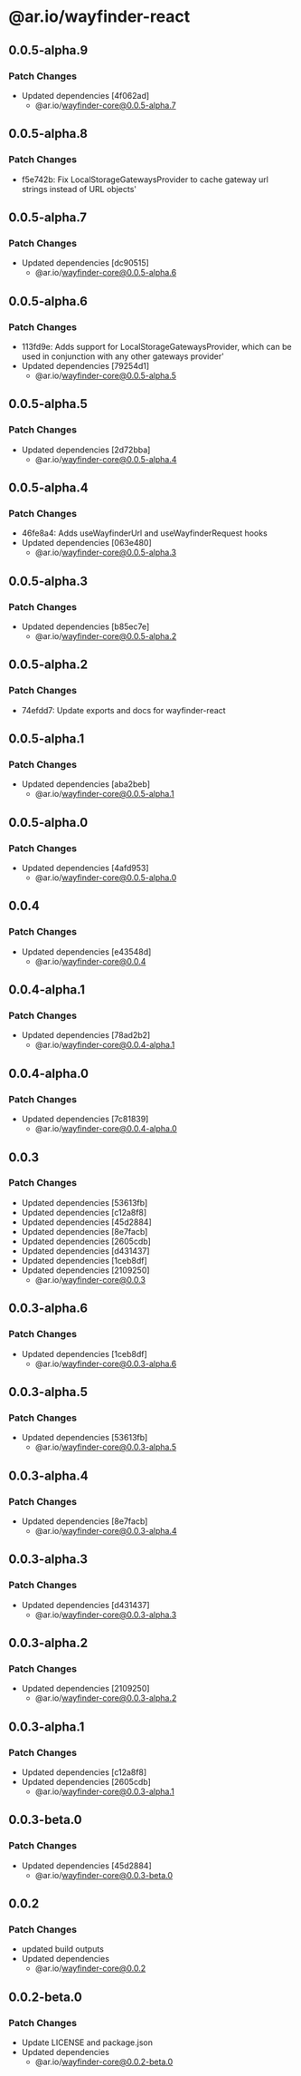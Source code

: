 # @ar.io/wayfinder-react

## 0.0.5-alpha.9

### Patch Changes

- Updated dependencies [4f062ad]
  - @ar.io/wayfinder-core@0.0.5-alpha.7

## 0.0.5-alpha.8

### Patch Changes

- f5e742b: Fix LocalStorageGatewaysProvider to cache gateway url strings instead of URL objects'

## 0.0.5-alpha.7

### Patch Changes

- Updated dependencies [dc90515]
  - @ar.io/wayfinder-core@0.0.5-alpha.6

## 0.0.5-alpha.6

### Patch Changes

- 113fd9e: Adds support for LocalStorageGatewaysProvider, which can be used in conjunction with any other gateways provider'
- Updated dependencies [79254d1]
  - @ar.io/wayfinder-core@0.0.5-alpha.5

## 0.0.5-alpha.5

### Patch Changes

- Updated dependencies [2d72bba]
  - @ar.io/wayfinder-core@0.0.5-alpha.4

## 0.0.5-alpha.4

### Patch Changes

- 46fe8a4: Adds useWayfinderUrl and useWayfinderRequest hooks
- Updated dependencies [063e480]
  - @ar.io/wayfinder-core@0.0.5-alpha.3

## 0.0.5-alpha.3

### Patch Changes

- Updated dependencies [b85ec7e]
  - @ar.io/wayfinder-core@0.0.5-alpha.2

## 0.0.5-alpha.2

### Patch Changes

- 74efdd7: Update exports and docs for wayfinder-react

## 0.0.5-alpha.1

### Patch Changes

- Updated dependencies [aba2beb]
  - @ar.io/wayfinder-core@0.0.5-alpha.1

## 0.0.5-alpha.0

### Patch Changes

- Updated dependencies [4afd953]
  - @ar.io/wayfinder-core@0.0.5-alpha.0

## 0.0.4

### Patch Changes

- Updated dependencies [e43548d]
  - @ar.io/wayfinder-core@0.0.4

## 0.0.4-alpha.1

### Patch Changes

- Updated dependencies [78ad2b2]
  - @ar.io/wayfinder-core@0.0.4-alpha.1

## 0.0.4-alpha.0

### Patch Changes

- Updated dependencies [7c81839]
  - @ar.io/wayfinder-core@0.0.4-alpha.0

## 0.0.3

### Patch Changes

- Updated dependencies [53613fb]
- Updated dependencies [c12a8f8]
- Updated dependencies [45d2884]
- Updated dependencies [8e7facb]
- Updated dependencies [2605cdb]
- Updated dependencies [d431437]
- Updated dependencies [1ceb8df]
- Updated dependencies [2109250]
  - @ar.io/wayfinder-core@0.0.3

## 0.0.3-alpha.6

### Patch Changes

- Updated dependencies [1ceb8df]
  - @ar.io/wayfinder-core@0.0.3-alpha.6

## 0.0.3-alpha.5

### Patch Changes

- Updated dependencies [53613fb]
  - @ar.io/wayfinder-core@0.0.3-alpha.5

## 0.0.3-alpha.4

### Patch Changes

- Updated dependencies [8e7facb]
  - @ar.io/wayfinder-core@0.0.3-alpha.4

## 0.0.3-alpha.3

### Patch Changes

- Updated dependencies [d431437]
  - @ar.io/wayfinder-core@0.0.3-alpha.3

## 0.0.3-alpha.2

### Patch Changes

- Updated dependencies [2109250]
  - @ar.io/wayfinder-core@0.0.3-alpha.2

## 0.0.3-alpha.1

### Patch Changes

- Updated dependencies [c12a8f8]
- Updated dependencies [2605cdb]
  - @ar.io/wayfinder-core@0.0.3-alpha.1

## 0.0.3-beta.0

### Patch Changes

- Updated dependencies [45d2884]
  - @ar.io/wayfinder-core@0.0.3-beta.0

## 0.0.2

### Patch Changes

- updated build outputs
- Updated dependencies
  - @ar.io/wayfinder-core@0.0.2

## 0.0.2-beta.0

### Patch Changes

- Update LICENSE and package.json
- Updated dependencies
  - @ar.io/wayfinder-core@0.0.2-beta.0
